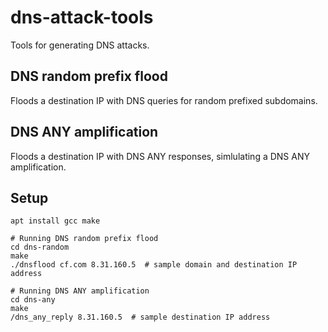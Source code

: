 # dns-attack-tools

Tools for generating DNS attacks.

## DNS random prefix flood

Floods a destination IP with DNS queries for random prefixed subdomains.

## DNS ANY amplification

Floods a destination IP with DNS ANY responses, simlulating a DNS ANY amplification.

## Setup

```
apt install gcc make

# Running DNS random prefix flood
cd dns-random
make
./dnsflood cf.com 8.31.160.5  # sample domain and destination IP address

# Running DNS ANY amplification
cd dns-any
make
/dns_any_reply 8.31.160.5  # sample destination IP address
```
